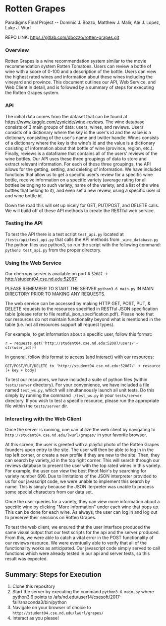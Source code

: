 # Rotten Grapes

Paradigms Final Project --
Dominic J. Bozzo, Matthew J. Malir, Ale J. Lopez, Luke J. Wurl

REPO LINK: https://gitlab.com/dbozzo/rotten-grapes.git

### Overview
Rotten Grapes is a wine recommendation system similar to the movie recommendation system Rotten Tomatoes.
Users can review a bottle of wine with a score of 0-100 and a description of the bottle.
Users can view the highest rated wines and information about these wines including the vineyard and province.
This document outlines our API, Web Service, and Web Client in detail, and is followed by a summary of steps for executing the Rotten Grapes system.

### API
The initial data comes from the dataset that can be found at https://www.kaggle.com/zynicide/wine-reviews.
The wine database consists of 3 main groups of data: users, wines, and reviews.
Users consists of a dictionary where the key is the user's id and the value is a dictionary consisting of the user's name and twitter handle.
Wines consists of a dictionary where the key is the wine's id and the value is a dictionary cosisting of information about that bottle of wine (province, region, etc.).
Finally, reviews is a dataframe that contains all of the users' reviews of the wine bottles.
Our API uses these three groupings of data to store and extract relevant information.
For each of these three groupings, the API allows for the getting, setting, and deleting of information.
We have included functions that allow us to get a specific user's review for a specific wine bottle, receive information on a specific variety (average rating for all bottles belonging to such variety, name of the variety, and a list of the wine bottles that belong to it), and even set a new review, using a specific user id and wine bottle id.

Down the road this will set up nicely for GET, PUT/POST, and DELETE calls.
We will build off of these API methods to create the RESTful web service.

### Testing the API
To test the API there is a test script `test_api.py` located at `/tests/api/test_api.py` that calls the API methods from `_wine_database.py`
The python files use python3, so run the script with the following command: `python3 test_api.py` from the proper directory.


### Using the Web Service
Our cherrypy server is available on port # `52087` -> http://student04.cse.nd.edu:52087

PLEASE REMEMBER TO START THE SERVER `python3.6 main.py` IN MAIN DIRECTORY PRIOR TO MAKING ANY REQUESTS.

The web service can be accessed by making HTTP GET, POST, PUT, & DELETE requests to the resources specified in
RESTful JSON specification table (please refer to file restful_json_specification.pdf). Please note that our resources do not maintain functionality beyond what is
mentioned in the table (i.e. not all resources support all request types).

For example, to get information about a specific user, follow this format:

    r = requests.get('http://student04.cse.nd.edu:52087/users/'+ str(user_id)))

In general, follow this format to access (and interact) with our resources:

    GET/POST/PUT/DELETE to 'http://student04.cse.nd.edu:52087/' + resource [+ key + body]

To test our resources, we have included a suite of python files (within `tests/server` directory). For your
convenience, we have included a file named `test_ws.py`, which will simultaneously launch all unit tests. Do this
simply by running the command `./test_ws.py` in your `tests/server` directory. If you wish to test a specific resource, please run the appropriate file within the `tests/server` dir.


### Interacting with the Web Client
Once the server is running, one can utilize the web client by navigating to `http://student04.cse.nd.edu/lwurl/grapes/` in your favorite browser.

At this screen, the user is greeted with a playful photo of the Rotten Grapes founders upon entry to the site. 
The user will then be able to log in in the top left corner, or create a new profile if they are new to the site. Then, they can search by variety_id in the top right
corner. This will search through our reviews database to present the user with the top rated wines in this variety. For example, the user can view the best
Pinot Noir's by searching for variety number 690. Due to limitations of the JSON interpreter provided to us for our javascript code, we were unable to implement
this search by name. This is simply because the JSON iterpreter was unable to process some special characters from our data set. 

Once the user queries for a variety, they can view more information about a specific wine by clicking "More Information" under each wine that pops up. This can be done for each wine.
As always, the user can log in and log out to preserve their sessions on Rotten Grapes.

To test the web client, we ensured that the user interface produced the same visual output that our test scripts for the api and the server produced. From this, we were able
to catch a vital error in the POST functionality of our reviews resource. We were eventually able to verify that all of the functionality works as anticipated. Our 
javascript code simply served to call functions which were already tested in our api and server tests, so this result was expected.


## Summary: Steps for Execution
1. Clone this repository
2. Start the server by executing the command `python3.6 main.py` where python3.6 points to /afs/nd.edu/user14/csesoft/2017-fall/anaconda3/bin/python
3. Navigate on your browser of choice to `http://student04.cse.nd.edu/lwurl/grapes/`
4. Interact as you please! 
